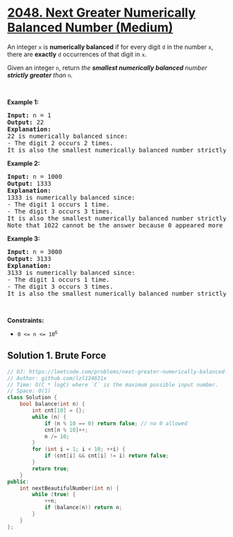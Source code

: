 # [2048. Next Greater Numerically Balanced Number (Medium)](https://leetcode.com/problems/next-greater-numerically-balanced-number/)

<p>An integer <code>x</code> is <strong>numerically balanced</strong> if for every digit <code>d</code> in the number <code>x</code>, there are <strong>exactly</strong> <code>d</code> occurrences of that digit in <code>x</code>.</p>

<p>Given an integer <code>n</code>, return <em>the <strong>smallest numerically balanced</strong> number <strong>strictly greater</strong> than </em><code>n</code><em>.</em></p>

<p>&nbsp;</p>
<p><strong>Example 1:</strong></p>

<pre><strong>Input:</strong> n = 1
<strong>Output:</strong> 22
<strong>Explanation:</strong> 
22 is numerically balanced since:
- The digit 2 occurs 2 times. 
It is also the smallest numerically balanced number strictly greater than 1.
</pre>

<p><strong>Example 2:</strong></p>

<pre><strong>Input:</strong> n = 1000
<strong>Output:</strong> 1333
<strong>Explanation:</strong> 
1333 is numerically balanced since:
- The digit 1 occurs 1 time.
- The digit 3 occurs 3 times. 
It is also the smallest numerically balanced number strictly greater than 1000.
Note that 1022 cannot be the answer because 0 appeared more than 0 times.
</pre>

<p><strong>Example 3:</strong></p>

<pre><strong>Input:</strong> n = 3000
<strong>Output:</strong> 3133
<strong>Explanation:</strong> 
3133 is numerically balanced since:
- The digit 1 occurs 1 time.
- The digit 3 occurs 3 times.
It is also the smallest numerically balanced number strictly greater than 3000.
</pre>

<p>&nbsp;</p>
<p><strong>Constraints:</strong></p>

<ul>
	<li><code>0 &lt;= n &lt;= 10<sup>6</sup></code></li>
</ul>

## Solution 1. Brute Force

```cpp
// OJ: https://leetcode.com/problems/next-greater-numerically-balanced-number/
// Author: github.com/lzl124631x
// Time: O(C * logC) where `C` is the maximum possible input number.
// Space: O(1)
class Solution {
    bool balance(int n) {
        int cnt[10] = {};
        while (n) {
            if (n % 10 == 0) return false; // no 0 allowed
            cnt[n % 10]++;
            n /= 10;
        }
        for (int i = 1; i < 10; ++i) {
            if (cnt[i] && cnt[i] != i) return false;
        }
        return true;
    }
public:
    int nextBeautifulNumber(int n) {
        while (true) {
            ++n;
            if (balance(n)) return n;
        }
    }
};
```